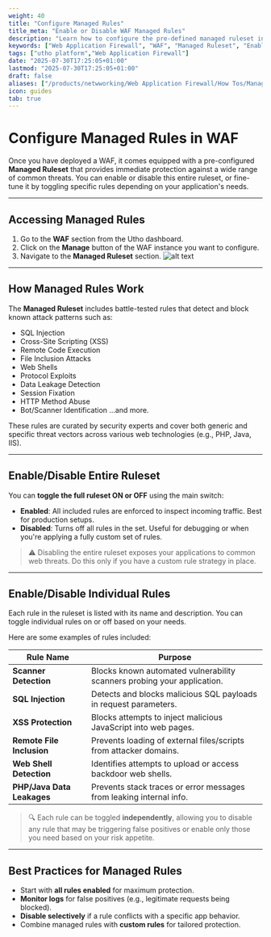 ```yaml
---
weight: 40
title: "Configure Managed Rules"
title_meta: "Enable or Disable WAF Managed Rules"
description: "Learn how to configure the pre-defined managed ruleset in your WAF. Enable or disable rules based on your application's threat model."
keywords: ["Web Application Firewall", "WAF", "Managed Ruleset", "Enable Rules", "Disable Rules"]
tags: ["utho platform","Web Application Firewall"]
date: "2025-07-30T17:25:05+01:00"
lastmod: "2025-07-30T17:25:05+01:00"
draft: false 
aliases: ["/products/netwworking/Web Application Firewall/How Tos/Managed Rules"]
icon: guides
tab: true
---
```

# **Configure Managed Rules in WAF**

Once you have deployed a WAF, it comes equipped with a pre-configured **Managed Ruleset** that provides immediate protection against a wide range of common threats. You can enable or disable this entire ruleset, or fine-tune it by toggling specific rules depending on your application's needs.

---

## **Accessing Managed Rules**

1. Go to the **WAF** section from the Utho dashboard.
2. Click on the **Manage** button of the WAF instance you want to configure.
3. Navigate to the **Managed Ruleset** section.
   ![alt text](image.png)

---

## **How Managed Rules Work**

The **Managed Ruleset** includes battle-tested rules that detect and block known attack patterns such as:

- SQL Injection
- Cross-Site Scripting (XSS)
- Remote Code Execution
- File Inclusion Attacks
- Web Shells
- Protocol Exploits
- Data Leakage Detection
- Session Fixation
- HTTP Method Abuse
- Bot/Scanner Identification
  ...and more.

These rules are curated by security experts and cover both generic and specific threat vectors across various web technologies (e.g., PHP, Java, IIS).

---

## **Enable/Disable Entire Ruleset**

You can **toggle the full ruleset ON or OFF** using the main switch:

- **Enabled**: All included rules are enforced to inspect incoming traffic. Best for production setups.
- **Disabled**: Turns off all rules in the set. Useful for debugging or when you're applying a fully custom set of rules.

> ⚠️ Disabling the entire ruleset exposes your applications to common web threats. Do this only if you have a custom rule strategy in place.

---

## **Enable/Disable Individual Rules**

Each rule in the ruleset is listed with its name and description. You can toggle individual rules on or off based on your needs.

Here are some examples of rules included:

| Rule Name                        | Purpose                                                                 |
| -------------------------------- | ----------------------------------------------------------------------- |
| **Scanner Detection**      | Blocks known automated vulnerability scanners probing your application. |
| **SQL Injection**          | Detects and blocks malicious SQL payloads in request parameters.        |
| **XSS Protection**         | Blocks attempts to inject malicious JavaScript into web pages.          |
| **Remote File Inclusion**  | Prevents loading of external files/scripts from attacker domains.       |
| **Web Shell Detection**    | Identifies attempts to upload or access backdoor web shells.            |
| **PHP/Java Data Leakages** | Prevents stack traces or error messages from leaking internal info.     |

> 🔍 Each rule can be toggled **independently**, allowing you to disable any rule that may be triggering false positives or enable only those you need based on your risk appetite.

---

## **Best Practices for Managed Rules**

- Start with **all rules enabled** for maximum protection.
- **Monitor logs** for false positives (e.g., legitimate requests being blocked).
- **Disable selectively** if a rule conflicts with a specific app behavior.
- Combine managed rules with **custom rules** for tailored protection.
